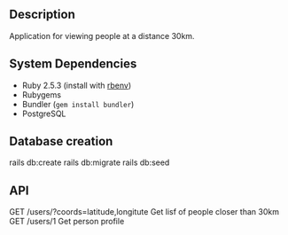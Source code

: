 Description
-----------

Application for viewing people at a distance 30km.  


System Dependencies
-------------------

- Ruby 2.5.3 (install with [rbenv](https://github.com/sstephenson/rbenv))
- Rubygems
- Bundler (`gem install bundler`)
- PostgreSQL


Database creation
-----------------

rails db:create
rails db:migrate
rails db:seed


API
---

GET /users/?coords=latitude,longitute   Get lisf of people closer than 30km
GET /users/1                            Get person profile
